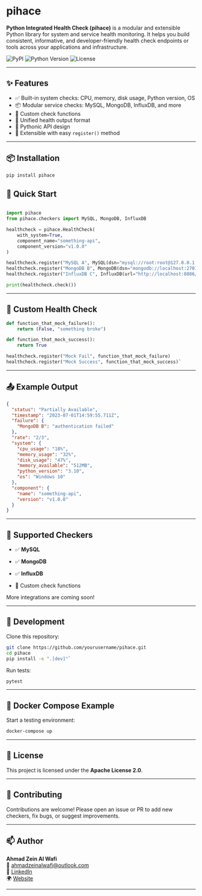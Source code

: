# pihace

**Python Integrated Health Check (pihace)** is a modular and extensible Python library for system and service health monitoring. It helps you build consistent, informative, and developer-friendly health check endpoints or tools across your applications and infrastructure.

![PyPI](https://img.shields.io/pypi/v/pihace)
![Python Version](https://img.shields.io/pypi/pyversions/pihace)
![License](https://img.shields.io/pypi/l/pihace)

---

## ✨ Features

- ✅ Built-in system checks: CPU, memory, disk usage, Python version, OS
- 📦 Modular service checks: MySQL, MongoDB, InfluxDB, and more
- 🧩 Custom check functions
- 🧾 Unified health output format
- 🐍 Pythonic API design
- 🔧 Extensible with easy `register()` method

---

## 📦 Installation

```bash
pip install pihace
```

🚀 Quick Start
--------------

```python

import pihace
from pihace.checkers import MySQL, MongoDB, InfluxDB

healthcheck = pihace.HealthCheck(
    with_system=True,
    component_name="something-api",
    component_version="v1.0.0"
)

healthcheck.register("MySQL A", MySQL(dsn="mysql://root:root@127.0.0.1:3306/testdb"))
healthcheck.register("MongoDB B", MongoDB(dsn="mongodb://localhost:27017/test"))
healthcheck.register("InfluxDB C", InfluxDB(url="http://localhost:8086/health"))

print(healthcheck.check())
```

* * * * *

🧪 Custom Health Check
----------------------

```python
def function_that_mock_failure():
    return (False, "something broke")

def function_that_mock_success():
    return True

healthcheck.register("Mock Fail", function_that_mock_failure)
healthcheck.register("Mock Success", function_that_mock_success)`
```
* * * * *

📤 Example Output
-----------------

```json
{
  "status": "Partially Available",
  "timestamp": "2023-07-01T14:59:55.711Z",
  "failure": {
    "MongoDB B": "authentication failed"
  },
  "rate": "2/3",
  "system": {
    "cpu_usage": "18%",
    "memory_usage": "32%",
    "disk_usage": "47%",
    "memory_available": "512MB",
    "python_version": "3.10",
    "os": "Windows 10"
  },
  "component": {
    "name": "something-api",
    "version": "v1.0.0"
  }
}
```

* * * * *

🔌 Supported Checkers
---------------------

-   ✅ **MySQL**

-   ✅ **MongoDB**

-   ✅ **InfluxDB**

-   🧩 Custom check functions

More integrations are coming soon!

* * * * *

🧰 Development
--------------

Clone this repository:

```bash
git clone https://github.com/yourusername/pihace.git
cd pihace
pip install -e ".[dev]"`
```
Run tests:

``` bash
pytest
```

* * * * *

🐳 Docker Compose Example
-------------------------

Start a testing environment:

```bash
docker-compose up
```

* * * * *

📜 License
----------

This project is licensed under the **Apache License 2.0**.

* * * * *

🤝 Contributing
---------------

Contributions are welcome! Please open an issue or PR to add new checkers, fix bugs, or suggest improvements.

* * * * *

📫 Author
---------

**Ahmad Zein Al Wafi**\
📧 ahmadzeinalwafi@outlook.com\
🔗 [LinkedIn](https://linkedin.com/in/ahmad-zein-al-wafi)\
🌍 [Website](https://ahmadzeinalwafi.my.id)

* * * * *